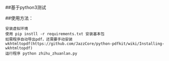 ##基于python3测试

##使用方法：


	安装虚拟环境
	使用 pip instll -r requirements.txt 安装基本包
	如需程序自动导出pdf，还需要手动安装 wkhtmltopdf(https://github.com/JazzCore/python-pdfkit/wiki/Installing-wkhtmltopdf)
	运行程序 python zhihu_zhuanlan.py
